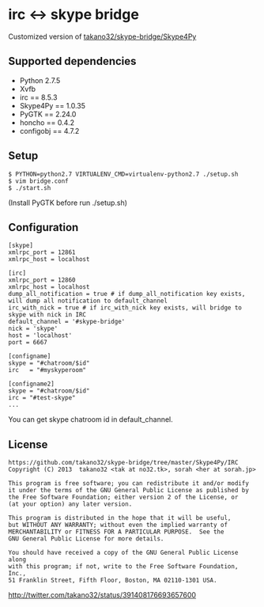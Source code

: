 # irc <-> skype bridge

Customized version of [takano32/skype-bridge/Skype4Py](https://github.com/takano32/skype-bridge/tree/master/Skype4Py/IRC)

## Supported dependencies

- Python 2.7.5
- Xvfb
- irc == 8.5.3
- Skype4Py == 1.0.35
- PyGTK == 2.24.0
- honcho == 0.4.2
- configobj == 4.7.2

## Setup

    $ PYTHON=python2.7 VIRTUALENV_CMD=virtualenv-python2.7 ./setup.sh
    $ vim bridge.conf
    $ ./start.sh

(Install PyGTK before run ./setup.sh)

## Configuration

```
[skype]
xmlrpc_port = 12861
xmlrpc_host = localhost

[irc]
xmlrpc_port = 12860
xmlrpc_host = localhost
dump_all_notification = true # if dump_all_notification key exists, will dump all notification to default_channel
irc_with_nick = true # if irc_with_nick key exists, will bridge to skype with nick in IRC
default_channel = '#skype-bridge'
nick = 'skype'
host = 'localhost'
port = 6667

[configname]
skype = "#chatroom/$id"
irc   = "#myskyperoom"

[configname2]
skype = "#chatroom/$id"
irc = "#test-skype"
...
```

You can get skype chatroom id in default_channel.

## License

    https://github.com/takano32/skype-bridge/tree/master/Skype4Py/IRC
    Copyright (C) 2013  takano32 <tak at no32.tk>, sorah <her at sorah.jp>

    This program is free software; you can redistribute it and/or modify
    it under the terms of the GNU General Public License as published by
    the Free Software Foundation; either version 2 of the License, or
    (at your option) any later version.

    This program is distributed in the hope that it will be useful,
    but WITHOUT ANY WARRANTY; without even the implied warranty of
    MERCHANTABILITY or FITNESS FOR A PARTICULAR PURPOSE.  See the
    GNU General Public License for more details.

    You should have received a copy of the GNU General Public License along
    with this program; if not, write to the Free Software Foundation, Inc.,
    51 Franklin Street, Fifth Floor, Boston, MA 02110-1301 USA.

http://twitter.com/takano32/status/391408176693657600
